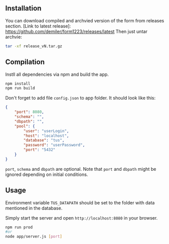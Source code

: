 ## Installation
You can download compiled and archvied version of the form from releases section.
[Link to latest release]: https://github.com/demiler/form1223/releases/latest
Then just untar archvie:
```bash
tar -xf release_vN.tar.gz
```


## Compilation
Instll all dependencies via npm and build the app.
```bash
npm install
npm run build
```
Don't forget to add file `config.json` to app folder. It should look like this:
```json
{
    "port": 8080,
    "schema": "",
    "dbpath": "",
    "pool": {
        "user": "userLogin",
        "host": "localhost",
        "database": "tus",
        "password": "userPassword",
        "port": "5432"
    }
}
```
`port`, `schema` and `dbpath` are optional.
Note that `port` and `dbpath` might be ignored depending on initial conditions.

## Usage
Environment variable `TUS_DATAPATH` should be set to the folder
with data mentioned in the database.

Simply start the server and open `http://localhost:8080` in your browser.
```bash
npm run prod
#or
node app/server.js [port]
```
